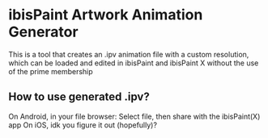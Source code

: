# ibisPaint Artwork Animation Generator

This is a tool that creates an .ipv animation file with a custom resolution, which can be loaded and edited in ibisPaint and ibisPaint X without the use of the prime membership

## How to use generated .ipv?

On Android, in your file browser: Select file, then share with the ibisPaint(X) app
On iOS, idk you figure it out (hopefully)?
